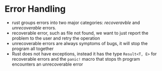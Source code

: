 # Error Handling

- rust groups errors into two major categories: _recoveravble_ and _unrecoverable_ errors.
- recoverable error, such as file not found, we want to just report the problem to the user and retry the operation
- unrecoverable errors are always symptoms of bugs, it will stop the program all together
- Rust does not have exceptions, instead it has the type `Result<T, E>` for recoverable errors and the `panic!` macro that stops th program encounters an unrecoverable error
